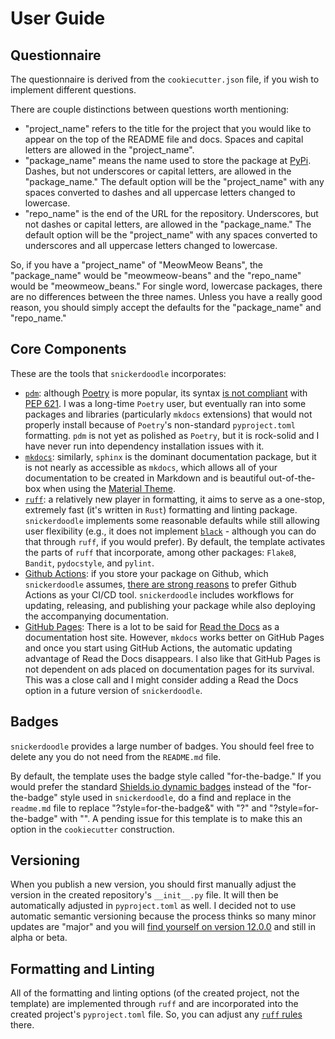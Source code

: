 # User Guide

## Questionnaire

The questionnaire is derived from the `cookiecutter.json` file, if you wish to implement different questions.

There are couple distinctions between questions worth mentioning:

* "project_name" refers to the title for the project that you would like to appear on the top of the README file and docs. Spaces and capital letters are allowed in the "project_name".
* "package_name" means the name used to store the package at [PyPi](https://pypi.org). Dashes, but not underscores or capital letters, are allowed in the "package_name." The default option will be the "project_name" with any spaces converted to dashes and all uppercase letters changed to lowercase.
* "repo_name" is the end of the URL for the repository. Underscores, but not dashes or capital letters, are allowed in the "package_name." The default option will be the "project_name" with any spaces converted to underscores and all uppercase letters changed to lowercase.

So, if you have a "project_name" of "MeowMeow Beans", the "package_name" would be "meowmeow-beans" and the "repo_name" would be "meowmeow_beans." For single word, lowercase packages, there are no differences between the three names. Unless you have a really good reason, you should simply accept the defaults for the "package_name" and "repo_name."

## Core Components

These are the tools that `snickerdoodle` incorporates:

* [`pdm`](https://pdm.fming.dev/latest/): although [Poetry](https://python-poetry.org/) is more popular, its syntax [is not compliant](https://github.com/python-poetry/roadmap/issues/3) with [PEP 621](https://peps.python.org/pep-0621/). I was a long-time `Poetry` user, but eventually ran into some packages and libraries (particularly `mkdocs` extensions) that would not properly install because of `Poetry`'s non-standard `pyproject.toml` formatting. `pdm` is not yet as polished as `Poetry`, but it is rock-solid and I have never run into dependency installation issues with it.
* [`mkdocs`](https://www.mkdocs.org/): similarly, `sphinx` is the dominant documentation package, but it is not nearly as accessible as `mkdocs`, which allows all of your documentation to be created in Markdown and is beautiful out-of-the-box when using the [Material Theme](https://squidfunk.github.io/mkdocs-material/).
* [`ruff`](https://github.com/astral-sh/ruff): a relatively new player in formatting, it aims to serve as a one-stop, extremely fast (it's written in `Rust`) formatting and linting package. `snickerdoodle` implements some reasonable defaults while still allowing user flexibility (e.g., it does not implement [`black`](https://github.com/psf/black) - although you can do that through `ruff`, if you would prefer). By default, the template activates the parts of `ruff` that incorporate, among other packages: `Flake8`, `Bandit`, `pydocstyle`, and `pylint`.
* [Github Actions](https://github.com/features/actions): if you store your package on Github, which `snickerdoodle` assumes, [there are strong reasons](https://resources.github.com/devops/tools/automation/actions/) to prefer Github Actions as your CI/CD tool. `snickerdoodle` includes workflows for updating, releasing, and publishing your package while also deploying the accompanying documentation.
* [GitHub Pages](https://pages.github.com/): There is a lot to be said for [Read the Docs](https://readthedocs.com) as a documentation host site. However, `mkdocs` works better on GitHub Pages and once you start using GitHub Actions, the automatic updating advantage of Read the Docs disappears. I also like that GitHub Pages is not dependent on ads placed on documentation pages for its survival. This was a close call and I might consider adding a Read the Docs option in a future version of `snickerdoodle`.

## Badges

`snickerdoodle` provides a large number of badges. You should feel free to delete any you do not need from the `README.md` file.

By default, the template uses the badge style called "for-the-badge." If you would prefer the standard [Shields.io dynamic badges](https://shields.io) instead of the "for-the-badge" style used in `snickerdoodle`, do a find and replace in the `readme.md` file to replace "?style=for-the-badge&" with "?" and "?style=for-the-badge" with "". A pending issue for this template is to make this an option in the `cookiecutter` construction.

## Versioning

When you publish a new version, you should first manually adjust the version in the created repository's `__init__.py` file. It will then be automatically adjusted in `pyproject.toml` as well. I decided not to use automatic semantic versioning because the process thinks so many minor updates are "major" and you will [find yourself on version 12.0.0](https://hynek.me/articles/semver-will-not-save-you/) and still in alpha or beta.

## Formatting and Linting

All of the formatting and linting options (of the created project, not the template) are implemented through `ruff` and are incorporated into the created project's `pyproject.toml` file. So, you can adjust any [`ruff` rules](https://beta.ruff.rs/docs/rules/) there.
